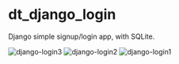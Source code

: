 # dt_django_login
Django simple signup/login app, with SQLite.


![django-login3](https://github.com/user-attachments/assets/cde48ecc-8ae1-4741-a83e-f165347ab51e)
![django-login2](https://github.com/user-attachments/assets/f3778c5e-a1f8-44e8-a3dd-4a0edc98fa49)
![django-login1](https://github.com/user-attachments/assets/c269b5fc-247d-46ad-81c1-5e6488ee903e)
